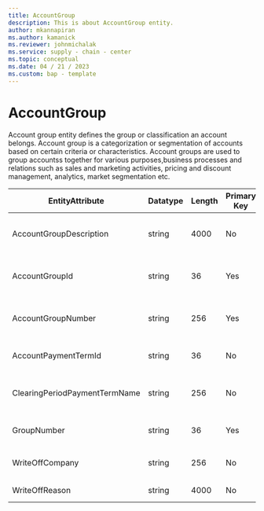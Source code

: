 ```yaml
---
title: AccountGroup
description: This is about AccountGroup entity.
author: mkannapiran
ms.author: kamanick
ms.reviewer: johnmichalak
ms.service: supply - chain - center
ms.topic: conceptual
ms.date: 04 / 21 / 2023
ms.custom: bap - template
---
```


# **AccountGroup**

Account group entity defines the group or classification an account belongs. Account group is a categorization or segmentation of accounts based on certain criteria or characteristics. Account groups are used to group accountss together for various purposes,business processes and relations such as sales and marketing activities, pricing and discount management, analytics, market segmentation etc.


|	EntityAttribute	|	Datatype	|	Length	|	Primary Key	|	Description	|
|---------------|--------|------|----------|-----------|
|	AccountGroupDescription	|	string	|	4000	|	No	|	Description of the account group	|
|	AccountGroupId	|	string	|	36	|	Yes	|	Unique Id of the account group	|
|	AccountGroupNumber	|	string	|	256	|	Yes	|	Unique number of the account group	|
|	AccountPaymentTermId	|	string	|	36	|	No	|	Account payment terms Id	|
|	ClearingPeriodPaymentTermName	|	string	|	256	|	No	|	Clearing period payment term name	|
|	GroupNumber	|	string	|	36	|	Yes	|	Group number of the account	|
|	WriteOffCompany	|	string	|	256	|	No	|	Write off company name	|
|	WriteOffReason	|	string	|	4000	|	No	|	Write off reason	|
